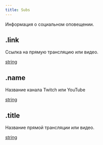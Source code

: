 ```yaml
---
title: Subs
---
```


Информация о социальном оповещении.

## .link

Ссылка на прямую трансляцию или видео.

[string](https://developer.mozilla.org/ru/docs/Web/JavaScript/Reference/Global_Objects/String)

## .name

Название канала Twitch или YouTube

[string](https://developer.mozilla.org/ru/docs/Web/JavaScript/Reference/Global_Objects/String)

## .title

Название прямой трансляции или видео.

[string](https://developer.mozilla.org/ru/docs/Web/JavaScript/Reference/Global_Objects/String)
